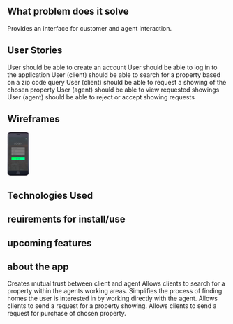## What problem does it solve
Provides an interface for customer and agent interaction.

## User Stories
User should be able to create an account
User should be able to log in to the application
User (client) should be able to search for a property based on a zip code query 
User (client) should be able to request a showing of the chosen property 
User (agent) should be able to view requested showings 
User (agent) should be able to reject or accept showing requests

## Wireframes
<img height="100" width="50" src="./imgs/loginFrame.png">

## Technologies Used

## reuirements for install/use

## upcoming features

## about the app 
Creates mutual trust between client and agent
Allows clients to search for a property within the agents working areas.
Simplifies the process of finding homes the user is interested in by working directly with the agent. 
Allows clients to send a request for a property showing.
Allows clients to send a request for purchase of chosen property.